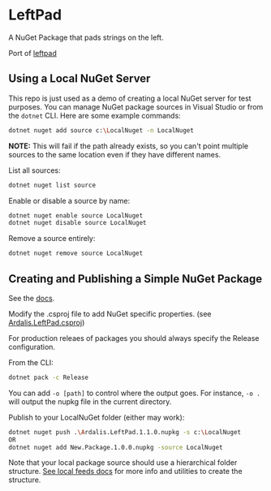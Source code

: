 # LeftPad

A NuGet Package that pads strings on the left.

Port of [leftpad](https://github.com/left-pad/left-pad/blob/master/index.js)

## Using a Local NuGet Server

This repo is just used as a demo of creating a local NuGet server for test purposes. You can manage NuGet package sources in Visual Studio or from the `dotnet` CLI. Here are some example commands:

```bash
dotnet nuget add source c:\LocalNuget -n LocalNuget
```

**NOTE:** This will fail if the path already exists, so you can't point multiple sources to the same location even if they have different names.

List all sources:

```bash
dotnet nuget list source
```

Enable or disable a source by name:

```bash
dotnet nuget enable source LocalNuget
dotnet nuget disable source LocalNuget
```

Remove a source entirely:

```bash
dotnet nuget remove source LocalNuget
```

## Creating and Publishing a Simple NuGet Package

See the [docs](https://learn.microsoft.com/en-us/nuget/quickstart/create-and-publish-a-package-using-the-dotnet-cli).

Modify the .csproj file to add NuGet specific properties. (see [Ardalis.LeftPad.csproj](Ardalis.LeftPad/Ardalis.LeftPad.csproj))

For production releaes of packages you should always specify the Release configuration.

From the CLI:

```bash
dotnet pack -c Release
```

You can add `-o [path]` to control where the output goes. For instance, `-o .` will output the nupkg file in the current directory.

Publish to your LocalNuGet folder (either may work):

```bash
dotnet nuget push .\Ardalis.LeftPad.1.1.0.nupkg -s c:\LocalNuget
OR
dotnet nuget add New.Package.1.0.0.nupkg -source LocalNuget
```

Note that your local package source should use a hierarchical folder structure. [See local feeds docs](https://learn.microsoft.com/en-us/nuget/hosting-packages/local-feeds) for more info and utilities to create the structure.

